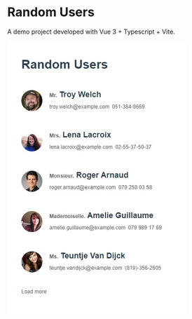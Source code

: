 # Random Users

A demo project developed with Vue 3 + Typescript + Vite.

![Screenshot](./screenshot.jpg)
